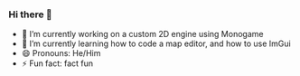 ### Hi there 👋

- 🔭 I’m currently working on a custom 2D engine using Monogame
- 🌱 I’m currently learning how to code a map editor, and how to use ImGui
- 😄 Pronouns: He/Him
- ⚡ Fun fact: fact fun
